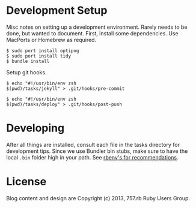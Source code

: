 
# Development Setup

Misc notes on setting up a development environment. Rarely needs to be done, but wanted to document. First, install some dependencies. Use MacPorts or Homebrew as required.

```shell
$ sudo port install optipng
$ sudo port install tidy
$ bundle install
```

Setup git hooks.

```shell
$ echo "#!/usr/bin/env zsh
$(pwd)/tasks/jekyll" > .git/hooks/pre-commit
```

```shell   
$ echo "#!/usr/bin/env zsh
$(pwd)/tasks/deploy" > .git/hooks/post-push
```


# Developing

After all things are installed, consult each file in the tasks directory for development tips. Since we use Bundler bin stubs, make sure to have the local `.bin` folder high in your path. See [rbenv's for recommendations](https://github.com/sstephenson/rbenv/wiki/Understanding-binstubs#adding-project-specific-binstubs-to-path).


# License

Blog content and design are Copyright (c) 2013, 757.rb Ruby Users Group.

